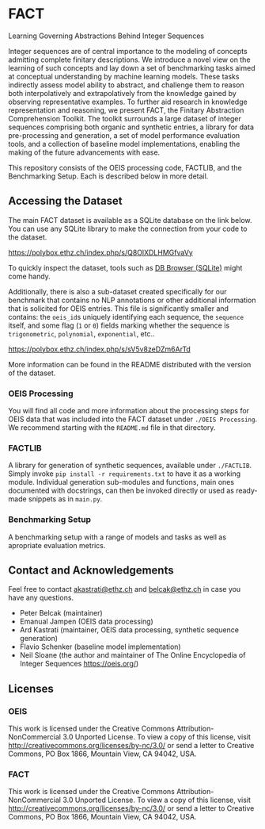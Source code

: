# FACT
Learning Governing Abstractions Behind Integer Sequences

Integer sequences are of central importance to the modeling of concepts admitting complete finitary descriptions. We introduce a novel view on the learning of such concepts and lay down a set of benchmarking tasks aimed at conceptual understanding by machine learning models. These tasks indirectly assess model ability to abstract, and challenge them to reason both interpolatively and extrapolatively from the knowledge gained by observing representative examples. To further aid research in knowledge representation and reasoning, we present FACT, the Finitary Abstraction Comprehension Toolkit. The toolkit surrounds a large dataset of integer sequences comprising both organic and synthetic entries, a library for data pre-processing and generation, a set of model performance evaluation tools, and a collection of baseline model implementations, enabling the making of the future advancements with ease.


This repository consists of the OEIS processing code, FACTLIB, and the Benchmarking Setup. Each is described below in more detail.

## Accessing the Dataset
The main FACT dataset is available as a SQLite database on the link below. You can use any SQLite library to make the connection from your code to the dataset.

https://polybox.ethz.ch/index.php/s/Q8OlXDLHMGfvaVy

To quickly inspect the dataset, tools such as [DB Browser (SQLite)](https://sqlitebrowser.org/) might come handy.

Additionally, there is also a sub-dataset created specifically for our benchmark that contains no NLP annotations or other additional information that is solicited for OEIS entries.
This file is significantly smaller and contains: the `oeis_id`s uniquely identifying each sequence, the `sequence` itself, and some flag (`1` or `0`) fields marking whether the sequence is `trigonometric`, `polynomial`, `exponential`, etc..

https://polybox.ethz.ch/index.php/s/sV5v8zeDZm6ArTd

More information can be found in the README distributed with the version of the dataset.

### OEIS Processing
You will find all code and more information about the processing steps for OEIS data that was included into the FACT dataset under `./OEIS Processing`.
We recommend starting with the `README.md` file in that directory.

### FACTLIB
A library for generation of synthetic sequences, available under `./FACTLIB`.
Simply invoke `pip install -r requirements.txt` to have it as a working module.
Individual generation sub-modules and functions, main ones documented with docstrings, can then be invoked directly or used as ready-made snippets as in `main.py`.

### Benchmarking Setup
A benchmarking setup with a range of models and tasks as well as apropriate evaluation metrics.

## Contact and Acknowledgements
Feel free to contact <akastrati@ethz.ch> and <belcak@ethz.ch> in case you have any questions.
 * Peter Belcak (maintainer)
 * Emanual Jampen (OEIS data processing)
 * Ard Kastrati (maintainer, OEIS data processing, synthetic sequence generation)
 * Flavio Schenker (baseline model implementation)
 * Neil Sloane (the author and maintainer of The Online Encyclopedia of Integer Sequences <https://oeis.org/>)

 ## Licenses

 ### OEIS
 This work is licensed under the Creative Commons Attribution-NonCommercial 3.0 Unported License.
 To view a copy of this license, visit http://creativecommons.org/licenses/by-nc/3.0/ or send a letter to Creative Commons, PO Box 1866, Mountain View, CA 94042, USA.

 ### FACT
 This work is licensed under the Creative Commons Attribution-NonCommercial 3.0 Unported License.
 To view a copy of this license, visit http://creativecommons.org/licenses/by-nc/3.0/ or send a letter to Creative Commons, PO Box 1866, Mountain View, CA 94042, USA.
